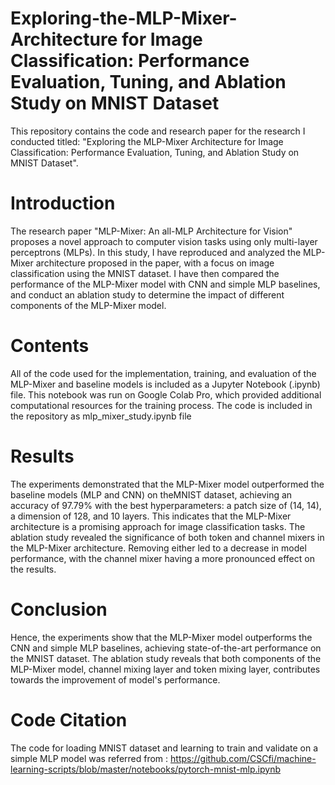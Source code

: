 # Exploring-the-MLP-Mixer-Architecture for Image Classification: Performance Evaluation, Tuning, and Ablation Study on MNIST Dataset

This repository contains the code and research paper for the research I conducted titled: "Exploring the MLP-Mixer Architecture for Image Classification: Performance Evaluation, Tuning, and Ablation Study on MNIST Dataset".


# Introduction 

The research paper "MLP-Mixer: An all-MLP Architecture for Vision" proposes a novel approach to computer vision tasks using only multi-layer perceptrons (MLPs). In this study, I have reproduced and analyzed the MLP-Mixer architecture proposed in the paper, with a focus on image classification using the MNIST dataset. I have then compared the performance of the MLP-Mixer model with CNN and simple MLP baselines, and conduct an ablation study to determine the impact of different components of the MLP-Mixer model.


# Contents

All of the code used for the implementation, training, and evaluation of the MLP-Mixer and baseline models is included as a Jupyter Notebook (.ipynb) file. This notebook was run on Google Colab Pro, which provided additional computational resources for the training process. The code is included in the repository as mlp_mixer_study.ipynb file 

# Results

The experiments demonstrated that the MLP-Mixer model outperformed the baseline models (MLP and CNN) on theMNIST dataset, achieving an accuracy of 97.79% with the best hyperparameters: a patch size of (14, 14), a dimension of 128, and 10 layers. This indicates that the MLP-Mixer architecture is a promising approach for image classification tasks. The ablation study revealed the significance of both token and channel mixers in the MLP-Mixer architecture. Removing either led to a decrease in model performance, with the channel mixer having a more pronounced effect on the results.

# Conclusion

Hence, the experiments show that the MLP-Mixer model outperforms the CNN and simple MLP baselines, achieving state-of-the-art performance on the MNIST dataset. The ablation study reveals that both components of the MLP-Mixer model, channel mixing layer and token mixing layer, contributes towards the improvement of model's performance.

# Code Citation 

The code for loading MNIST dataset and learning to train and validate on a simple MLP model was referred from : https://github.com/CSCfi/machine-learning-scripts/blob/master/notebooks/pytorch-mnist-mlp.ipynb 


